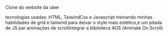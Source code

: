 Clone do website da uber 

tecnologias usadas: HTML, TaiwindCss e Javascript
treinando minhas habilidades de grid e tailwind para deixar o style mais estético,e um pitada de JS par animações de scrollintegrar a biblioteca AOS (Animate On Scroll) 

